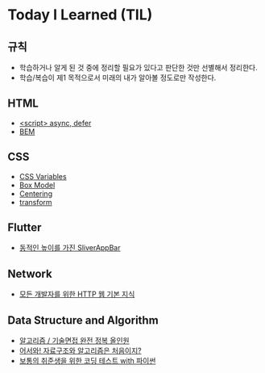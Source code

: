 # Today I Learned (TIL)

## 규칙

- 학습하거나 알게 된 것 중에 정리할 필요가 있다고 판단한 것만 선별해서 정리한다.
- 학습/복습이 제1 목적으로서 미래의 내가 알아볼 정도로만 작성한다.

## HTML

- [&lt;script&gt; async, defer](html/script_async_defer.md)
- [BEM](html/bem.md)

## CSS

- [CSS Variables](css/css_variables.md)
- [Box Model](css/box-model.md)
- [Centering](css/centering.md)
- [transform](css/transform.md)

## Flutter

- [동적인 높이를 가진 SliverAppBar](flutter/sliver_app_bar_with_dynamic_height.md)

## Network

- [모든 개발자를 위한 HTTP 웹 기본 지식](network/http_for_all_developers.md)

## Data Structure and Algorithm

- [알고리즘 / 기술면접 완전 정복 올인원](data-structure-and-algorithm/algorithm-technical-interview-all-in-one.md)
- [어서와! 자료구조와 알고리즘은 처음이지?](data-structure-and-algorithm/programmers-data-structure-and-algorithm-with-python.md)
- [보통의 취준생을 위한 코딩 테스트 with 파이썬](data-structure-and-algorithm/algorithm-code-for-coding-test.md)
